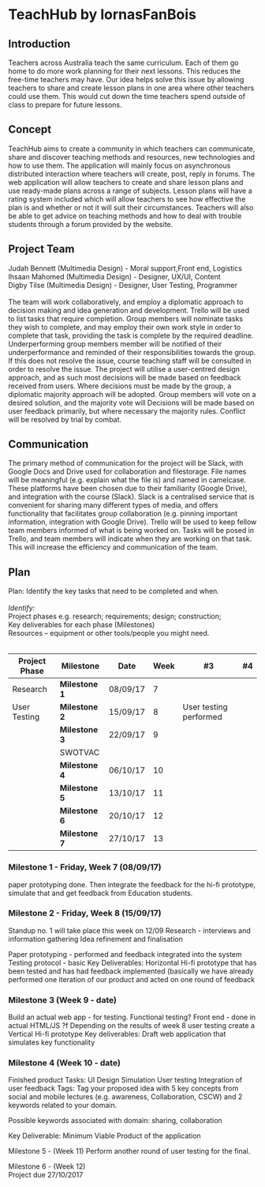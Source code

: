 # TeachHub by lornasFanBois

## Introduction

Teachers across Australia teach the same curriculum. Each of them go home to do more work planning for their next lessons. This reduces the free-time teachers may have. Our idea helps solve this issue by allowing teachers to share and create lesson plans in one area where other teachers could use them. This would cut down the time teachers spend outside of class to prepare for future lessons.

## Concept

TeachHub aims to create a community in which teachers can communicate, share and discover teaching methods and resources, new technologies and how to use them. The application will mainly focus on asynchronous distributed interaction where teachers will create, post, reply in forums. The web application will allow teachers to create and share lesson plans and use ready-made plans across a range of subjects. Lesson plans will have a rating system included which will allow teachers to see how effective the plan is and whether or not it will suit their circumstances. Teachers will also be able to get advice on teaching methods and how to deal with trouble students through a forum provided by the website.

## Project Team

Judah Bennett (Multimedia Design) - Moral support,Front end, Logistics<br />
Ihsaan Mahomed (Multimedia Design) -  Designer, UX/UI, Content<br />
Digby Tilse (Multimedia Design) - Designer, User Testing, Programmer <br /><br />
The team will work collaboratively, and employ a diplomatic approach to decision making and idea generation and development. Trello will be used to list tasks that require completion. Group members will nominate tasks they wish to complete, and may employ their own work style in order to complete that task, providing the task is complete by the required deadline. Underperforming group members member will be notified of their underperformance and reminded of their responsibilities towards the group. If this does not resolve the issue, course teaching staff will be consulted in order to resolve the issue. The project will utilise a user-centred design approach, and as such most decisions will be made based on feedback received from users. Where decisions must be made by the group, a diplomatic majority approach will be adopted. Group members will vote on a desired solution, and the majority vote will Decisions will be made based on user feedback primarily, but where necessary the majority rules. Conflict will be resolved by trial by combat.
 
## Communication

The primary method of communication for the project will be Slack, with Google Docs and Drive used for collaboration and filestorage. File names will be meaningful (e.g. explain what the file is) and named in camelcase. These platforms have been chosen due to their familiarity (Google Drive), and integration with the course (Slack). Slack is a centralised service that is convenient for sharing many different types of media, and offers functionality that facilitates group collaboration (e.g. pinning important information, integration with Google Drive).
Trello will be used to keep fellow team members informed of what is being worked on. Tasks will be posed in Trello, and team members will indicate when they are working on that task. This will increase the efficiency and communication of the team.



## Plan

Plan: Identify the key tasks that need to be completed and when. <br />
<br />
*Identify:* <br />
Project phases e.g. research; requirements; design; construction; <br />
Key deliverables for each phase (Milestones) <br /> 
Resources – equipment or other tools/people you might need. <br /><br />

Project Phase| Milestone | Date | Week | #3 | #4 |
--- | --- | --- | --- |--- |--- |
Research | **Milestone 1** | 08/09/17 | 7 |
User Testing | **Milestone 2** | 15/09/17 | 8 | User testing performed
| | **Milestone 3** | 22/09/17 | 9 |
| |   SWOTVAC |
| | **Milestone 4** | 06/10/17 | 10 |
| | **Milestone 5** | 13/10/17 | 11 |
| | **Milestone 6** | 20/10/17 | 12 |
| |**Milestone 7** | 27/10/17 | 13 |


### Milestone 1 - Friday, Week 7 (08/09/17)<br />
paper prototyping done. Then integrate the feedback for the hi-fi prototype, simulate that and get feedback from Education students.

### Milestone 2 - Friday, Week 8 (15/09/17)
Standup no. 1 will take place this week on 12/09
Research - interviews and information gathering
Idea refinement and finalisation


Paper prototyping - performed and feedback integrated into the system
Testing protocol - basic
Key Deliverables:
Horizontal Hi-fi prototype that has been tested and has had feedback implemented (basically we have already performed one iteration of our product and acted on one round of feedback

### Milestone 3 (Week 9 - date)
Build an actual web app - for testing. Functional testing?
Front end - done in actual HTML/JS ?f
Depending on the results of week 8 user testing create a Vertical Hi-fi prototype
Key deliverables:
Draft web application that simulates key functionality 

### Milestone 4 (Week 10 - date)

Finished product
Tasks:
UI Design
Simulation
User testing
Integration of user feedback
Tags: Tag your proposed idea with 5 key concepts from social and mobile lectures (e.g. awareness, Collaboration, CSCW) and 2 keywords related to your domain.

Possible keywords associated with domain: sharing, collaboration

Key Deliverable: Minimum Viable Product of the application

Milestone 5 - (Week 11)
Perform another round of user testing for the final.

Milestone 6 - (Week 12)<br />
Project due 27/10/2017
